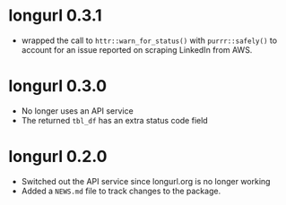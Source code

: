 # longurl 0.3.1

* wrapped the call to `httr::warn_for_status()` with `purrr::safely()` to 
  account for an issue reported on scraping LinkedIn from AWS.

# longurl 0.3.0

* No longer uses an API service
* The returned `tbl_df` has an extra status code field

# longurl 0.2.0

* Switched out the API service since longurl.org is no longer working
* Added a `NEWS.md` file to track changes to the package.



